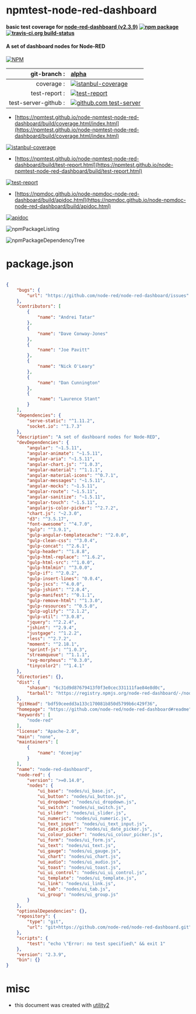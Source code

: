 # npmtest-node-red-dashboard

#### basic test coverage for  [node-red-dashboard (v2.3.9)](https://github.com/node-red/node-red-dashboard#readme)  [![npm package](https://img.shields.io/npm/v/npmtest-node-red-dashboard.svg?style=flat-square)](https://www.npmjs.org/package/npmtest-node-red-dashboard) [![travis-ci.org build-status](https://api.travis-ci.org/npmtest/node-npmtest-node-red-dashboard.svg)](https://travis-ci.org/npmtest/node-npmtest-node-red-dashboard)

#### A set of dashboard nodes for Node-RED

[![NPM](https://nodei.co/npm/node-red-dashboard.png?downloads=true&downloadRank=true&stars=true)](https://www.npmjs.com/package/node-red-dashboard)

| git-branch : | [alpha](https://github.com/npmtest/node-npmtest-node-red-dashboard/tree/alpha)|
|--:|:--|
| coverage : | [![istanbul-coverage](https://npmtest.github.io/node-npmtest-node-red-dashboard/build/coverage.badge.svg)](https://npmtest.github.io/node-npmtest-node-red-dashboard/build/coverage.html/index.html)|
| test-report : | [![test-report](https://npmtest.github.io/node-npmtest-node-red-dashboard/build/test-report.badge.svg)](https://npmtest.github.io/node-npmtest-node-red-dashboard/build/test-report.html)|
| test-server-github : | [![github.com test-server](https://npmtest.github.io/node-npmtest-node-red-dashboard/GitHub-Mark-32px.png)](https://npmtest.github.io/node-npmtest-node-red-dashboard/build/app/index.html) | | build-artifacts : | [![build-artifacts](https://npmtest.github.io/node-npmtest-node-red-dashboard/glyphicons_144_folder_open.png)](https://github.com/npmtest/node-npmtest-node-red-dashboard/tree/gh-pages/build)|

- [https://npmtest.github.io/node-npmtest-node-red-dashboard/build/coverage.html/index.html](https://npmtest.github.io/node-npmtest-node-red-dashboard/build/coverage.html/index.html)

[![istanbul-coverage](https://npmtest.github.io/node-npmtest-node-red-dashboard/build/screenCapture.buildCi.browser.%252Ftmp%252Fbuild%252Fcoverage.lib.html.png)](https://npmtest.github.io/node-npmtest-node-red-dashboard/build/coverage.html/index.html)

- [https://npmtest.github.io/node-npmtest-node-red-dashboard/build/test-report.html](https://npmtest.github.io/node-npmtest-node-red-dashboard/build/test-report.html)

[![test-report](https://npmtest.github.io/node-npmtest-node-red-dashboard/build/screenCapture.buildCi.browser.%252Ftmp%252Fbuild%252Ftest-report.html.png)](https://npmtest.github.io/node-npmtest-node-red-dashboard/build/test-report.html)

- [https://npmdoc.github.io/node-npmdoc-node-red-dashboard/build/apidoc.html](https://npmdoc.github.io/node-npmdoc-node-red-dashboard/build/apidoc.html)

[![apidoc](https://npmdoc.github.io/node-npmdoc-node-red-dashboard/build/screenCapture.buildCi.browser.%252Ftmp%252Fbuild%252Fapidoc.html.png)](https://npmdoc.github.io/node-npmdoc-node-red-dashboard/build/apidoc.html)

![npmPackageListing](https://npmtest.github.io/node-npmtest-node-red-dashboard/build/screenCapture.npmPackageListing.svg)

![npmPackageDependencyTree](https://npmtest.github.io/node-npmtest-node-red-dashboard/build/screenCapture.npmPackageDependencyTree.svg)



# package.json

```json

{
    "bugs": {
        "url": "https://github.com/node-red/node-red-dashboard/issues"
    },
    "contributors": [
        {
            "name": "Andrei Tatar"
        },
        {
            "name": "Dave Conway-Jones"
        },
        {
            "name": "Joe Pavitt"
        },
        {
            "name": "Nick O'Leary"
        },
        {
            "name": "Dan Cunnington"
        },
        {
            "name": "Laurence Stant"
        }
    ],
    "dependencies": {
        "serve-static": "^1.11.2",
        "socket.io": "^1.7.3"
    },
    "description": "A set of dashboard nodes for Node-RED",
    "devDependencies": {
        "angular": "~1.5.11",
        "angular-animate": "~1.5.11",
        "angular-aria": "~1.5.11",
        "angular-chart.js": "^1.0.3",
        "angular-material": "^1.1.1",
        "angular-material-icons": "^0.7.1",
        "angular-messages": "~1.5.11",
        "angular-mocks": "~1.5.11",
        "angular-route": "~1.5.11",
        "angular-sanitize": "~1.5.11",
        "angular-touch": "~1.5.11",
        "angularjs-color-picker": "^2.7.2",
        "chart.js": "~2.3.0",
        "d3": "^3.5.17",
        "font-awesome": "^4.7.0",
        "gulp": "^3.9.1",
        "gulp-angular-templatecache": "^2.0.0",
        "gulp-clean-css": "^3.0.4",
        "gulp-concat": "^2.6.1",
        "gulp-header": "^1.8.8",
        "gulp-html-replace": "^1.6.2",
        "gulp-html-src": "^1.0.0",
        "gulp-htmlmin": "^3.0.0",
        "gulp-if": "^2.0.2",
        "gulp-insert-lines": "0.0.4",
        "gulp-jscs": "^4.0.0",
        "gulp-jshint": "^2.0.4",
        "gulp-manifest": "^0.1.1",
        "gulp-remove-html": "^1.3.0",
        "gulp-resources": "^0.5.0",
        "gulp-uglify": "^2.1.2",
        "gulp-util": "^3.0.8",
        "jquery": "^2.2.4",
        "jshint": "^2.9.4",
        "justgage": "^1.2.2",
        "less": "^2.7.2",
        "moment": "^2.18.1",
        "sprintf-js": "^1.0.3",
        "streamqueue": "^1.1.1",
        "svg-morpheus": "^0.3.0",
        "tinycolor2": "^1.4.1"
    },
    "directories": {},
    "dist": {
        "shasum": "6c31d9d87679413f0f3e0cec331111fae84e8d0c",
        "tarball": "https://registry.npmjs.org/node-red-dashboard/-/node-red-dashboard-2.3.9.tgz"
    },
    "gitHead": "bdf59ceedd3a133c170081b850d5799b6c429f36",
    "homepage": "https://github.com/node-red/node-red-dashboard#readme",
    "keywords": [
        "node-red"
    ],
    "license": "Apache-2.0",
    "main": "none",
    "maintainers": [
        {
            "name": "dceejay"
        }
    ],
    "name": "node-red-dashboard",
    "node-red": {
        "version": ">=0.14.0",
        "nodes": {
            "ui_base": "nodes/ui_base.js",
            "ui_button": "nodes/ui_button.js",
            "ui_dropdown": "nodes/ui_dropdown.js",
            "ui_switch": "nodes/ui_switch.js",
            "ui_slider": "nodes/ui_slider.js",
            "ui_numeric": "nodes/ui_numeric.js",
            "ui_text_input": "nodes/ui_text_input.js",
            "ui_date_picker": "nodes/ui_date_picker.js",
            "ui_colour_picker": "nodes/ui_colour_picker.js",
            "ui_form": "nodes/ui_form.js",
            "ui_text": "nodes/ui_text.js",
            "ui_gauge": "nodes/ui_gauge.js",
            "ui_chart": "nodes/ui_chart.js",
            "ui_audio": "nodes/ui_audio.js",
            "ui_toast": "nodes/ui_toast.js",
            "ui_ui_control": "nodes/ui_ui_control.js",
            "ui_template": "nodes/ui_template.js",
            "ui_link": "nodes/ui_link.js",
            "ui_tab": "nodes/ui_tab.js",
            "ui_group": "nodes/ui_group.js"
        }
    },
    "optionalDependencies": {},
    "repository": {
        "type": "git",
        "url": "git+https://github.com/node-red/node-red-dashboard.git"
    },
    "scripts": {
        "test": "echo \"Error: no test specified\" && exit 1"
    },
    "version": "2.3.9",
    "bin": {}
}
```



# misc
- this document was created with [utility2](https://github.com/kaizhu256/node-utility2)
